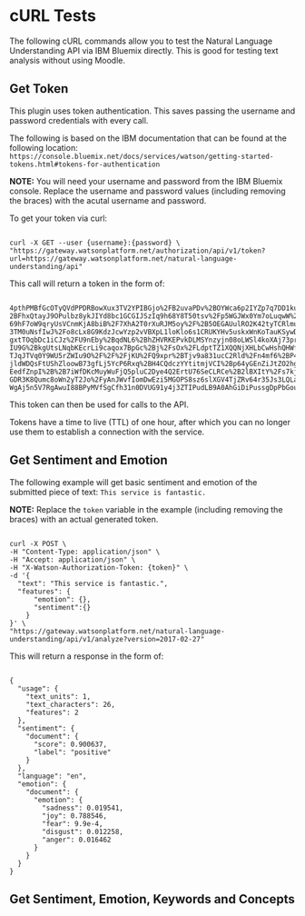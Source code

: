 # cURL Tests #

The following cURL commands allow you to test the Natural Language Understanding API via IBM Bluemix directly. This is good for testing text analysis without using Moodle.

## Get Token ##
This plugin uses token authentication. This saves passing the username and password credentials with every call.

The following is based on the IBM documentation that can be found at the following location: `https://console.bluemix.net/docs/services/watson/getting-started-tokens.html#tokens-for-authentication`

**NOTE:** You will need your username and password from the IBM Bluemix console. Replace the username and password values (including removing the braces) with the acutal username and password.

To get your token via curl:

<pre><code>
curl -X GET --user {username}:{password} \
"https://gateway.watsonplatform.net/authorization/api/v1/token?url=https://gateway.watsonplatform.net/natural-language-understanding/api"
</code></pre>

This call will return a token in the form of:
<pre><code>
4pthPMBfGcOTyQVdPPDRBowXux3TV2YPIBGjo%2FB2uvaPDv%2BOYWca6p2IYZp7q7DD1kuUL6FuYiNnfhIdMgVIs4N1xZuEIPtJos0U%
2BFhxQtayJ9OPulbz8ykJIYd8bc1GCGIJSzIq9h68Y8T50tsv%2Fp5WGJWx0Ym7oLuqwW%2BrkbchZBKrnrxIkojSQuTahkOLyQaM%2FG
69hF7oW9qryUsVCnmKjA8biB%2F7XhA2T0rXuRJM5oy%2F%2B5OEGAUulRO2K42tyTCRlmuZi%2FReKtVDChm6Yyz8PmWXdm9ov8mv2WZ
3TM0uNsfIwJ%2Fo8cLx8G9KdzJcwYzp2vVBXpL1loKlo6s1CRUKYHv5uskxWnKoTauKSywDR0oEQKqK6R0v6NPUiAcCDvY6KOAWJqiWPn
gxtTOqbDc1iCJz%2FU9nEby%2BqdNL6%2BhZHVRKEPvkDLMSYnzyjn08oLWSl4koXAj73pr4Rb46atVtoy9WiDjnMRqSpjFuofAwwTrle
IU9G%2BkgUtsLNqbKEcrLi9caqox7BpGc%2Bj%2FsOx%2FLdptTZ1XQQNjXHLbCwHshQHWfillYMaP3ewYkfQZQdPdaJKK6pxw%2B%2FX
TJqJTVq0Y9WU5rZWIu9O%2F%2F%2FjKU%2FQ9xpr%2BTjv9a831ucC2Rld%2Fn4mf6%2BP4O8cBlZ3dbVrvpgEFZVEgXopIBbCFfvp9ab
jldWDQsFtUShZloowB73gfLj5YcP6Rxq%2BH4CQdczYYtitmjVCI%2Bp64yGEnZiJtZO2hgiLGgEO%2ByMdKPd5k%2BL%2Fo8YlPz6whL
EedfZnpI%2B%2B7iWfDKcMuyWuFjQ5pluC2Dye4Q2ErtU76SeCLRCe%2B2lBXItY%2Fs7kjezx5HfciZ17hQFQHLuvF%2BpvljUIVtKET
GDR3K8Qumc8oWn2yT2Jo%2FyAnJWvfIomDwEzi5MGOPS8sz6slXGV4TjZRv64r35Js3LQLarVEIl9MDNngS1OnoWCjJPfjywVrO%2BBoz
WgAj5n5V7RgAwuI88BPyMVfSgCfh31n0DVUG91y4j3ZTIPudLB9A0AhGiDiPussgDpPbGouXOA%3D%3D
</code></pre>

This token can then be used for calls to the API.

Tokens have a time to live (TTL) of one hour, after which you can no longer use them to establish a connection with the service.


## Get Sentiment and Emotion ##

The following example will get basic sentiment and emotion of the submitted piece of text: `This service is fantastic.`

**NOTE:** Replace the `token` variable in the example (including removing the braces) with an actual generated token.

<pre><code>
curl -X POST \
-H "Content-Type: application/json" \
-H "Accept: application/json" \
-H "X-Watson-Authorization-Token: {token}" \
-d '{
  "text": "This service is fantastic.",
  "features": {
      "emotion": {},
      "sentiment":{}
    }
}' \
"https://gateway.watsonplatform.net/natural-language-understanding/api/v1/analyze?version=2017-02-27"
</code></pre>

This will return a response in the form of:

<pre><code>
{
  "usage": {
    "text_units": 1,
    "text_characters": 26,
    "features": 2
  },
  "sentiment": {
    "document": {
      "score": 0.900637,
      "label": "positive"
    }
  },
  "language": "en",
  "emotion": {
    "document": {
      "emotion": {
        "sadness": 0.019541,
        "joy": 0.788546,
        "fear": 9.9e-4,
        "disgust": 0.012258,
        "anger": 0.016462
      }
    }
  }
}
</code></pre>


## Get Sentiment, Emotion, Keywords and Concepts ##
